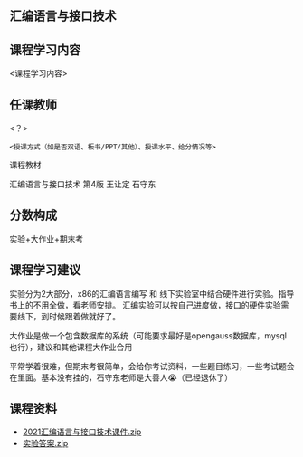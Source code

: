 ## 汇编语言与接口技术

## 课程学习内容

<课程学习内容>

## 任课教师

<？>

    <授课方式（如是否双语、板书/PPT/其他）、授课水平、给分情况等>

课程教材

汇编语言与接口技术  第4版 王让定 石守东

## 分数构成

实验+大作业+期末考

## 课程学习建议

实验分为2大部分，x86的汇编语言编写 和 线下实验室中结合硬件进行实验。指导书上的不用全做，看老师安排。
汇编实验可以按自己进度做，接口的硬件实验需要线下，到时候跟着做就好了。

大作业是做一个包含数据库的系统（可能要求最好是opengauss数据库，mysql也行），建议和其他课程大作业合用

平常学着很难，但期末考很简单，会给你考试资料，一些题目练习，一些考试题会在里面。基本没有挂的，石守东老师是大善人😭（已经退休了）

## 课程资料

+ [2021汇编语言与接口技术课件.zip](https://1drv.ms/u/s!AtocDSkaQMHclX09_FRu-qJ8fAiM?e=aRYr2u)
+ [实验答案.zip](https://1drv.ms/u/s!AtocDSkaQMHclXQsw_BwUwdTrZyw?e=iS9ygk)
